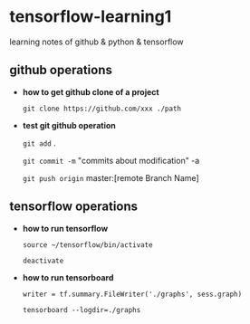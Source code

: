# tensorflow-learning1

learning notes of github & python & tensorflow

## github operations

- **how to get github clone of a project**

    `git clone https://github.com/xxx ./path`


- **test git github operation**

    `git add` .

    `git commit -m` "commits about modification" -a

    `git push origin` master:[remote Branch Name]

## tensorflow operations


- **how to run tensorflow**

    `source ~/tensorflow/bin/activate`

    `deactivate`


- **how to run tensorboard**

    `writer = tf.summary.FileWriter('./graphs', sess.graph)`

    `tensorboard --logdir=./graphs`